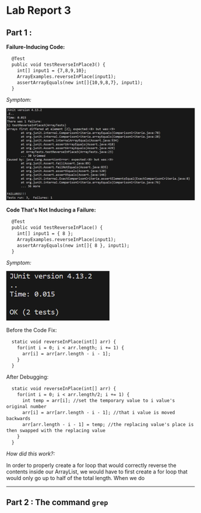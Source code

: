 # **Lab Report 3** #
## Part 1 :
**Failure-Inducing Code:**
```
  @Test
  public void testReverseInPlace3() {
    int[] input1 = {7,8,9,10};
    ArrayExamples.reverseInPlace(input1);
    assertArrayEquals(new int[]{10,9,8,7}, input1);
  }
```
*Symptom:* 

![Image](Image23.png)

**Code That's Not Inducing a Failure:**
```
  @Test
  public void testReverseInPlace() {
    int[] input1 = { 8 };
    ArrayExamples.reverseInPlace(input1);
    assertArrayEquals(new int[]{ 8 }, input1);
  }
```

*Symptom:*

![Image](Image24.png)


Before the Code Fix:

```
  static void reverseInPlace(int[] arr) {
    for(int i = 0; i < arr.length; i += 1) {
      arr[i] = arr[arr.length - i - 1];
    }
  }
```

After Debugging: 

```
  static void reverseInPlace(int[] arr) {
    for(int i = 0; i < arr.length/2; i += 1) {
      int temp = arr[i]; //set the temporary value to i value's original number
      arr[i] = arr[arr.length - i - 1]; //that i value is moved backwards
      arr[arr.length - i - 1] = temp; //the replacing value's place is then swapped with the replacing value
    }
  }
```

*How did this work?:*  

In order to properly create a for loop that would correctly reverse the contents inside our ArrayList, we would have to first create a for loop that would only go up to half of the total length. When we do 

-----
## Part 2 :  **The command `grep`**





